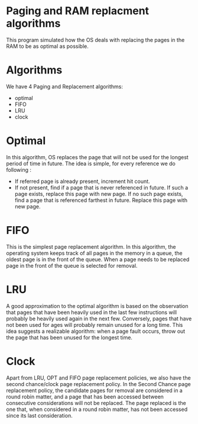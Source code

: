 # Paging and RAM replacment algorithms

This program simulated how the OS deals with replacing the pages in the RAM to be as optimal as possible.

# Algorithms

We have 4 Paging and Replacement algorithms:

- optimal
- FIFO
- LRU
- clock

# Optimal

In this algorithm, OS replaces the page that will not be used for the longest
period of time in future.
The idea is simple, for every reference we do following :

- If referred page is already present, increment hit count.
- If not present, find if a page that is never referenced in future. If such a page exists,
  replace this page with new page. If no such page exists, find a page that is
  referenced farthest in future. Replace this page with new page.

# FIFO

This is the simplest page replacement algorithm. In this algorithm, the operating
system keeps track of all pages in the memory in a queue, the oldest page is in the
front of the queue. When a page needs to be replaced page in the front of the queue is
selected for removal.

# LRU

A good approximation to the optimal algorithm is based on the observation that pages
that have been heavily used in the last few instructions will probably be heavily used
again in the next few. Conversely, pages that have not been used for ages will probably
remain unused for a long time. This idea suggests a realizable algorithm: when a page
fault occurs, throw out the page that has been unused for the longest time.

# Clock

Apart from LRU, OPT and FIFO page replacement policies, we also have the
second chance/clock page replacement policy. In the Second Chance page
replacement policy, the candidate pages for removal are considered in a round
robin matter, and a page that has been accessed between consecutive
considerations will not be replaced. The page replaced is the one that, when
considered in a round robin matter, has not been accessed since its last
consideration.
